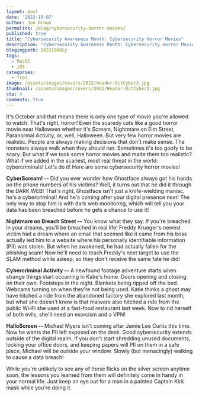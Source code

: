 ```yaml
---
layout: post
date: '2022-10-07'
author: Jon Brown
permalink: /blog/cybersecurity-horror-movies/
published: true
title: "Cybersecurity Awareness Month: Cybersecurity Horror Movies"
description: "Cybersecurity Awareness Month: Cybersecurity Horror Movies"
blogimgpath: 20221006Cy
tags:
  - MacOS
  - iOS
categories:
  - tips
image: /assets/images/covers/2022/Header-OctCyber3.jpg
thumbnail: /assets/images/covers/2022/Header-OctCyber3.jpg
cta: 4
comments: true
---
```

It's October and that means there is only one type of movie you're
allowed to watch. That's right, horror! Even the scaredy cats like a
good horror movie near Halloween whether it's Scream, Nightmare on Elm
Street, Paranormal Activity, or, well, Halloween. But very few horror
movies are realistic. People are always making decisions that don't make
sense. The monsters always walk when they should run. Sometimes it's too
goofy to be scary. But what if we took some horror movies and made them
too realistic? What if we added in the scariest, most real threat in the
world: cybercriminals! Let's do it! Here are some cybersecurity horror
movies!

**CyberScream! --** Did you ever wonder how Ghostface always got his
hands on the phone numbers of his victims? Well, it turns out that he
did it through the DARK WEB! That's right, Ghostface isn't just a
knife-wielding maniac, he's a cybercriminal! And he's coming after your
digital presence next! The only way to stop him is with dark web
monitoring, which will tell you your data has been breached before he
gets a chance to use it!

**Nightmare on Breach Street --** You know what they say. If you're
breached in your dreams, you'll be breached in real life! Freddy
Krueger's newest victim had a dream where an email that seemed like it
came from his boss actually led him to a website where his personally
identifiable information (PII) was stolen. But when he awakened, he had
actually fallen for the phishing scam! Now he'll need to teach Freddy's
next target to use the SLAM method while asleep, so they don't receive
the same fate he did!

**Cybercriminal Activity --** A newfound footage adventure starts when
strange things start occurring in Katie's home. Doors opening and
closing on their own. Footsteps in the night. Blankets being ripped off
the bed. Webcams turning on when they're not being used. Katie thinks a
ghost may have hitched a ride from the abandoned factory she explored
last month, but what she doesn't know is that malware also hitched a
ride from the public Wi-Fi she used at a fast-food restaurant last week.
Now to rid herself of both evils, she'll need an exorcism and a VPN!

**HalloScreen --** Michael Myers isn't coming after Jamie Lee Curtis
this time. Now he wants the PII left exposed on the desk. Good
cybersecurity extends outside of the digital realm. If you don't start
shredding unused documents, locking your office doors, and keeping
papers will PII on them in a safe place, Michael will be outside your
window. Slowly (but menacingly) walking to cause a data breach!

While you're unlikely to see any of these flicks on the silver screen
anytime soon, the lessons you learned from them will definitely come in
handy in your normal life. Just keep an eye out for a man in a painted
Captain Kirk mask while you're doing it.
